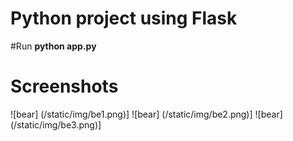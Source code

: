 # Python project using Flask
#Run
**python app.py**
# Screenshots
![bear] (/static/img/be1.png)]
![bear] (/static/img/be2.png)]
![bear] (/static/img/be3.png)]
